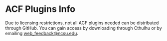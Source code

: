 # ACF Plugins Info

Due to licensing restrictions, not all ACF plugins needed can be distributed through GitHub.  You can gain access by downloading through Cthulhu or by emailing web_feedback@ncsu.edu.
